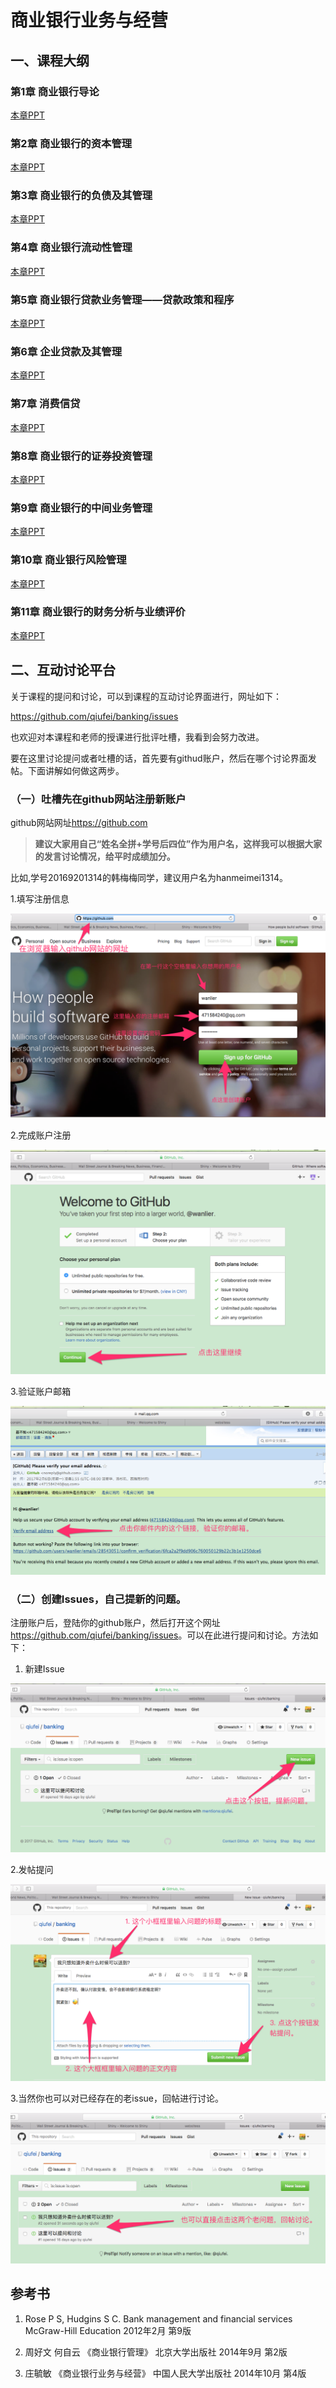 # 商业银行业务与经营

## 一、课程大纲

### 第1章   商业银行导论
 
<!-- 1. 商业银行的起源和发展。 -->

<!-- 2. 商业银行的性质及职能。包括信用中介职能，支付中介职能、信用创造职能和金融服务功能。 -->

<!-- 3. 商业银行的经营原则。包括安全性、流动性、盈利性，以及三性原则的矛盾与协调。 -->

<!-- 4. 商业银行的组织结构和政府对银行业的监管。 -->

[本章PPT](http://htmlpreview.github.com/?https://github.com/qiufei/banking/blob/master/PPT/第一章导论.html)




### 第2章   商业银行的资本管理


<!-- 1. 商业银行资本的性质与作用。介绍商业银行面临的主要风险，以及银行资本的多种功能。 -->

<!-- 2. 商业银行资本的构。 -->

<!-- 3. 资本充足与银行稳健。包括资本与银行倒闭风险，资本充足与银行稳健，《巴塞尔协议》对国际银行业资本充足性的测定。 -->

<!-- 4. 商业银行的资本管理。包括商业银行资本的需要量，银行的资本计划，银行资本的内部融资，银行资本的外部融资。 -->

<!-- 5.  我国商业银行的资本现状与分析。包括我国商业银行的资本构成分析，我国商业银行的资本充足状况分析。 -->

[本章PPT](http://htmlpreview.github.com/?https://github.com/qiufei/banking/blob/master/PPT/第二章资本管理.html)


### 第3章   商业银行的负债及其管理

<!-- 1. 商业银行负债的重要性与构成。 -->

<!-- 2. 商业银行存款的管理。主要介绍存款管理的目标、存款成本的构成及存款的定价方法，如成本加利润定价、边际成本定价法、其他定价方法。 -->

<!-- 3. 商业银行非存款性负债的管理，主要是对借入资金的管理。包括分析借入资金时应该考虑的因素，以及各种借入资金的渠道，如同业拆借、从中央银行的贴现借款、证券回购、国际金融市场融资、发行中长期债券。 -->

<!-- 4. 我国商业银行的负债结构分析。包括我国商业银行存款的构成、我国商业银行的负债结构。 -->

[本章PPT](http://htmlpreview.github.com/?https://github.com/qiufei/banking/blob/master/PPT/第三章负债管理.html)

### 第4章   商业银行流动性管理

<!-- 1. 商业银行现金资产管理的目的和原则。包括现金资产的构成、现金资产管理的目的、管理的原则。 -->

<!-- 2. 商业银行的现金资产与流动性需求。包括银行流动性需求与供给的影响因素、流动性需求的预测方法。 -->

<!-- 3. 商业银行的流动性管理。包括流动性管理的原则、流动性管理的方法。 -->

<!-- 4. 我国国有商业银行流动性分析。 -->

[本章PPT](http://htmlpreview.github.com/?https://github.com/qiufei/banking/blob/master/PPT/第四章现金资产管理.html)


### 第5章   商业银行贷款业务管理——贷款政策和程序

<!-- 1. 贷款的种类。 -->

<!-- 2. 贷款的政策与程序。主要介绍国际商业银行信用评价的“6C”原则、贷款的相关政策、贷款的决策程序、贷款协议的主要内容与格式。 -->

<!-- 3. 贷款的质量评价，主要介绍贷款五级分类的方法、过程，贷款分类结果的评价指标与方法。 -->

<!-- 4. 问题贷款的管理，主要介绍低质量贷款和信贷政策欠佳的征兆、问题贷款的处理程序、贷款损失准备金的提取方法。 -->

<!-- 5. 我国商业银行信贷资产管理现状。包括我国金融融机构信贷资产的增长、我国银行体系信贷资产的结构、我国国有商业银行信贷资产的质量、处理不良资产的金融资产管理公司。 -->

[本章PPT](http://htmlpreview.github.com/?https://github.com/qiufei/banking/blob/master/PPT/第五章贷款政策与管理.html)


### 第6章   企业贷款及其管理

<!-- 1. 对企业借款理由的分析。包括银行贷款管理过程、企业借款理由的分析。 -->

<!-- 2. 借款企业的信用分析。包括对借款企业的财务分析、对借款企业现金流量的分析、借款企业的担保分析、对借款企业的非财务因素分析。 -->

<!-- 3. 企业贷款的定价。包括成本加成贷款定价法、价格领导模型定价法、成本—收益定价法。 -->

[本章PPT](http://htmlpreview.github.com/?https://github.com/qiufei/banking/blob/master/PPT/第六章企业贷款.html)

### 第7章  消费信贷

<!-- 1. 消费信贷的种类和特点。包括居民住宅抵押贷款、非住宅贷款、消费信贷的特点。 -->

<!-- 2. 消费信贷的信用分析。包括财务分析的主要内容和目标、资产分析具体方法、收入分析、负债分析、综合分析；个人信用评估的Z计分模型、“5C”判断法、信贷计分法等。 -->

<!-- 3. 住宅抵押贷款的管理，主要介绍住宅抵押贷款的传统及创新业务种类、住宅抵押贷款的业务流程、还款方法、风险分析，住宅抵押贷款证券化。 -->

<!-- 4. 汽车贷款管理，主要介绍“直客式”与“间客式”两种模式下商业银行汽车贷款业务的流程、风险及管理办法。 -->

<!-- 5. 信用卡贷款管理，主要介绍信用卡的种类与在我国的发展、信用卡贷款相关规定及风险管理。 -->

<!-- 6. 消费信贷的定价，主要介绍消费信贷定价的一般原则、影响因素、定价模型和利息计算方法。 -->

<!-- 7. 我国商业银行银行个人信贷的发展现状及前景。包括我国消费信贷产生和发展的背景、我国消费信贷的现状及前景展望。 -->

[本章PPT](http://htmlpreview.github.com/?https://github.com/qiufei/banking/blob/master/PPT/第七章个人贷款.html)

### 第8章   商业银行的证券投资管理

<!-- 1. 商业银行证券投资概述。包括证券投资的概念和目的、商业银行证券投资的种类。 -->

<!-- 2. 商业银行证券投资的收益与风险。包括商业银行证券投资的收益、商业银行证券投资的风险、商业银行证券投资风险的测度、商业银行证券投资风险与收益的关系。 -->

<!-- 3. 商业银行证券投资的一般策略。包括分散化投资法、期限分离法、灵活调整法、证券调换法。 -->

<!-- 4. 银行业与证券业的分离与融合。包括银行业和证券业分离与融合的发展历史、银行业与证券业运行模式及其利弊分析。 -->

[本章PPT](http://htmlpreview.github.com/?https://github.com/qiufei/banking/blob/master/PPT/第八章商业银行证券投资管理.html)

### 第9章   商业银行的中间业务管理

<!-- 1. 商业银行中间业务概述。包括中间业务的涵义、中间业务最基本的性质、中间业务的特点、中间业务的种类。 -->

<!-- 2. 商业银行的国内结算业务。包括结算的概念、结算的作用、结算的原则和纪律、国内结算的工具、结算方式。 -->

<!-- 3. 信托与租赁业务。包括信托业务、租赁业务。 -->

<!-- 4. 代理业务与信用卡业务。 -->

<!-- 5. 商业银行中间业务发展现状。包括推动中间业务发展的因素分析、中间业务性质的变化、中间业务和几个相关概念、中间业务的发展现状。 -->

[本章PPT](http://htmlpreview.github.com/?https://github.com/qiufei/banking/blob/master/PPT/第九章商业银行中间业务.html)

### 第10章   商业银行风险管理

<!-- 1. 商业银行资产负债管理理论与发展。包括资产管理理论、负债管理理论、资产负债综合管理理论、资产负债外管理理论。 -->

<!-- 2. 资产负债管理方法。包括资金总库法、资金分配法、线性规划法。 -->

<!-- 3. 商业银行的利率风险管理。包括资金缺口管理、持续缺口管理。 -->

<!-- 4. 我国国有商业银行资产负债管理的实践。包括我国国有商业银行深化资产负债管理的制约因素、我国国有商业银行资产负债比例管理。 -->

[本章PPT](http://htmlpreview.github.com/?https://github.com/qiufei/banking/blob/master/PPT/第十章商业银行风险管理.html)

### 第11章   商业银行的财务分析与业绩评价

<!-- 1. 商业银行的资产负债表。包括资产负债表的结构、银行资产负债表的内容。 -->

<!-- 2. 商业银行的损益表。 -->

<!-- 3. 商业银行的现金流量表。 -->

<!-- 4. 商业银行的财务分析的几种主要方法。包括几种常用的财务比率、结构分析法、同业比较分析法。 -->

<!-- 5. 商业银行的盈利能力分析。 -->


[本章PPT](http://htmlpreview.github.com/?https://github.com/qiufei/banking/blob/master/PPT/第十一章商业银行的业绩评价.html)


## 二、互动讨论平台

关于课程的提问和讨论，可以到课程的互动讨论界面进行，网址如下：

<https://github.com/qiufei/banking/issues>

也欢迎对本课程和老师的授课进行批评吐槽，我看到会努力改进。

要在这里讨论提问或者吐槽的话，首先要有githud账户，然后在哪个讨论界面发帖。下面讲解如何做这两步。

### （一）吐槽先在github网站注册新账户

github网站网址<https://github.com>

> **建议大家用自己“姓名全拼+学号后四位”作为用户名，这样我可以根据大家的发言讨论情况，给平时成绩加分。**

比如,学号20169201314的韩梅梅同学，建议用户名为hanmeimei1314。

1.填写注册信息

![zhuce](./pic/github-1.png)

2.完成账户注册

![finish](./pic/github-2.png)

3.验证账户邮箱

![mail](./pic/github-mail.png)


### （二）创建Issues，自己提新的问题。

注册账户后，登陆你的github账户，然后打开这个网址<https://github.com/qiufei/banking/issues>。可以在此进行提问和讨论。方法如下：

1. 新建Issue

![new issue step1](./pic/issue-new1.png)

2.发帖提问

![new issue step2](./pic/issue-new2.png)

3.当然你也可以对已经存在的老issue，回帖进行讨论。 

![old issue](./pic/issue-old.png)



## 参考书

1. Rose P S, Hudgins S C. Bank management and financial services  McGraw-Hill Education 2012年2月 第9版 

2. 周好文 何自云  《商业银行管理》    北京大学出版社   2014年9月 第2版

3. 庄毓敏 《商业银行业务与经营》 中国人民大学出版社  2014年10月 第4版 


